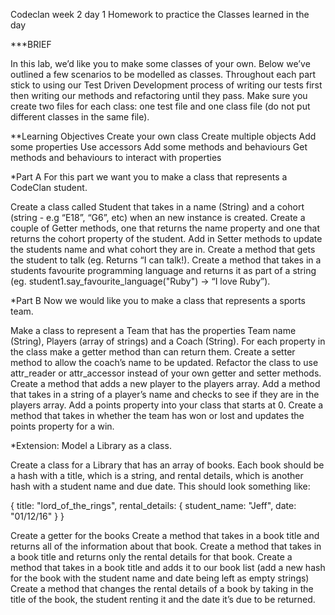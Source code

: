  Codeclan week 2 day 1
 Homework to practice the Classes learned in the day

***BRIEF

In this lab, we’d like you to make some classes of your own. Below we’ve outlined a few scenarios to be modelled as classes. Throughout each part stick to using our Test Driven Development process of writing our tests first then writing our methods and refactoring until they pass. Make sure you create two files for each class: one test file and one class file (do not put different classes in the same file).

**Learning Objectives
Create your own class
Create multiple objects
Add some properties
Use accessors
Add some methods and behaviours
Get methods and behaviours to interact with properties

*Part A
For this part we want you to make a class that represents a CodeClan student.

Create a class called Student that takes in a name (String) and a cohort (string - e.g “E18”, “G6”, etc) when an new instance is created.
Create a couple of Getter methods, one that returns the name property and one that returns the cohort property of the student.
Add in Setter methods to update the students name and what cohort they are in.
Create a method that gets the student to talk (eg. Returns “I can talk!).
Create a method that takes in a students favourite programming language and returns it as part of a string (eg. student1.say_favourite_language("Ruby") -> “I love Ruby”).

*Part B
Now we would like you to make a class that represents a sports team.

Make a class to represent a Team that has the properties Team name (String), Players (array of strings) and a Coach (String).
For each property in the class make a getter method than can return them.
Create a setter method to allow the coach’s name to be updated.
Refactor the class to use attr_reader or attr_accessor instead of your own getter and setter methods.
Create a method that adds a new player to the players array.
Add a method that takes in a string of a player’s name and checks to see if they are in the players array.
Add a points property into your class that starts at 0.
Create a method that takes in whether the team has won or lost and updates the points property for a win.


*Extension:
Model a Library as a class.

Create a class for a Library that has an array of books. Each book should be a hash with a title, which is a string, and rental details, which is another hash with a student name and due date.
This should look something like:

  {
    title: "lord_of_the_rings",
    rental_details: {
     student_name: "Jeff",
     date: "01/12/16"
    }
  }

Create a getter for the books
Create a method that takes in a book title and returns all of the information about that book.
Create a method that takes in a book title and returns only the rental details for that book.
Create a method that takes in a book title and adds it to our book list (add a new hash for the book with the student name and date being left as empty strings)
Create a method that changes the rental details of a book by taking in the title of the book, the student renting it and the date it’s due to be returned.
